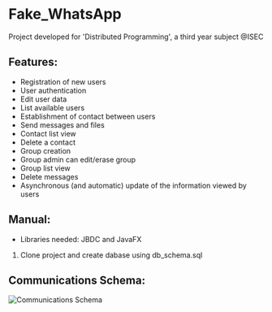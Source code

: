 # Fake_WhatsApp

Project developed for 'Distributed Programming', a third year subject @ISEC

## Features:

* Registration of new users
* User authentication
* Edit user data
* List available users
* Establishment of contact between users
* Send messages and files
* Contact list view
* Delete a contact
* Group creation
* Group admin can edit/erase group
* Group list view
* Delete messages
* Asynchronous (and automatic) update of the information viewed by users

## Manual:

* Libraries needed: JBDC and JavaFX
1. Clone project and create dabase using db_schema.sql


## Communications Schema:

![Communications Schema](https://i.imgur.com/cAmQVIQ.png)
